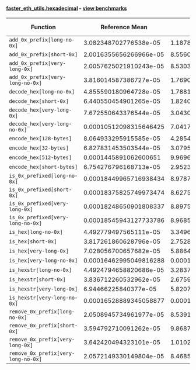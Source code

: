 #### [faster_eth_utils.hexadecimal](https://github.com/BobTheBuidler/faster-eth-utils/blob/master/faster_eth_utils/hexadecimal.py) - [view benchmarks](https://github.com/BobTheBuidler/faster-eth-utils/blob/master/benchmarks/test_hexadecimal_benchmarks.py)

| Function | Reference Mean | Faster Mean | % Change | Speedup (%) | x Faster | Faster |
|----------|---------------|-------------|----------|-------------|----------|--------|
| `add_0x_prefix[long-no-0x]` | 3.082348702776538e-05 | 1.187895656287428e-05 | 61.46% | 159.48% | 2.59x | ✅ |
| `add_0x_prefix[short-0x]` | 2.0016355656266966e-05 | 8.556014837399258e-06 | 57.25% | 133.94% | 2.34x | ✅ |
| `add_0x_prefix[very-long-0x]` | 2.0057625021910243e-05 | 8.530315853418418e-06 | 57.47% | 135.13% | 2.35x | ✅ |
| `add_0x_prefix[very-long-no-0x]` | 3.816014587386727e-05 | 1.7690177355503915e-05 | 53.64% | 115.71% | 2.16x | ✅ |
| `decode_hex[long-no-0x]` | 4.855590180964728e-05 | 1.7881544454188636e-05 | 63.17% | 171.54% | 2.72x | ✅ |
| `decode_hex[short-0x]` | 6.440550454901265e-05 | 1.8240993555414263e-05 | 71.68% | 253.08% | 3.53x | ✅ |
| `decode_hex[very-long-0x]` | 7.672550643376544e-05 | 3.043063017470088e-05 | 60.34% | 152.13% | 2.52x | ✅ |
| `decode_hex[very-long-no-0x]` | 0.00010512098315646425 | 7.04178897969252e-05 | 33.01% | 49.28% | 1.49x | ✅ |
| `encode_hex[128-bytes]` | 8.064933295915585e-05 | 4.28544299425361e-05 | 46.86% | 88.19% | 1.88x | ✅ |
| `encode_hex[32-bytes]` | 6.827831453503544e-05 | 3.07955056184361e-05 | 54.90% | 121.72% | 2.22x | ✅ |
| `encode_hex[512-bytes]` | 0.0001445891062600651 | 9.96969438703935e-05 | 31.05% | 45.03% | 1.45x | ✅ |
| `encode_hex[short-bytes]` | 6.754276796168713e-05 | 2.952377245463714e-05 | 56.29% | 128.77% | 2.29x | ✅ |
| `is_0x_prefixed[long-no-0x]` | 0.00018449965716938434 | 8.978736248508484e-05 | 51.33% | 105.49% | 2.05x | ✅ |
| `is_0x_prefixed[short-0x]` | 0.00018375825749973474 | 8.627549577672124e-05 | 53.05% | 112.99% | 2.13x | ✅ |
| `is_0x_prefixed[very-long-0x]` | 0.00018248650901808337 | 8.897581595727119e-05 | 51.24% | 105.10% | 2.05x | ✅ |
| `is_0x_prefixed[very-long-no-0x]` | 0.00018545943127733786 | 8.968505550976086e-05 | 51.64% | 106.79% | 2.07x | ✅ |
| `is_hex[long-no-0x]` | 4.492779497565111e-05 | 3.349628070688048e-05 | 25.44% | 34.13% | 1.34x | ✅ |
| `is_hex[short-0x]` | 3.817261860628796e-05 | 2.7528459907001325e-05 | 27.88% | 38.67% | 1.39x | ✅ |
| `is_hex[very-long-0x]` | 7.028056700657682e-05 | 5.886423285940235e-05 | 16.24% | 19.39% | 1.19x | ✅ |
| `is_hex[very-long-no-0x]` | 0.00016462995049816288 | 0.00015281259090881016 | 7.18% | 7.73% | 1.08x | ✅ |
| `is_hexstr[long-no-0x]` | 4.4924794658820686e-05 | 3.283786340525298e-05 | 26.90% | 36.81% | 1.37x | ✅ |
| `is_hexstr[short-0x]` | 3.836712260532962e-05 | 2.6759889910365243e-05 | 30.25% | 43.38% | 1.43x | ✅ |
| `is_hexstr[very-long-0x]` | 6.94466225840377e-05 | 5.8207941580799034e-05 | 16.18% | 19.31% | 1.19x | ✅ |
| `is_hexstr[very-long-no-0x]` | 0.00016528889345058877 | 0.00015245045025486098 | 7.77% | 8.42% | 1.08x | ✅ |
| `remove_0x_prefix[long-no-0x]` | 2.0508945734961977e-05 | 8.539169075263485e-06 | 58.36% | 140.17% | 2.40x | ✅ |
| `remove_0x_prefix[short-0x]` | 3.594792710091262e-05 | 9.868743625808286e-06 | 72.55% | 264.26% | 3.64x | ✅ |
| `remove_0x_prefix[very-long-0x]` | 3.642420494323101e-05 | 1.0102399423553727e-05 | 72.26% | 260.55% | 3.61x | ✅ |
| `remove_0x_prefix[very-long-no-0x]` | 2.0572149330149804e-05 | 8.468581001070054e-06 | 58.83% | 142.92% | 2.43x | ✅ |
